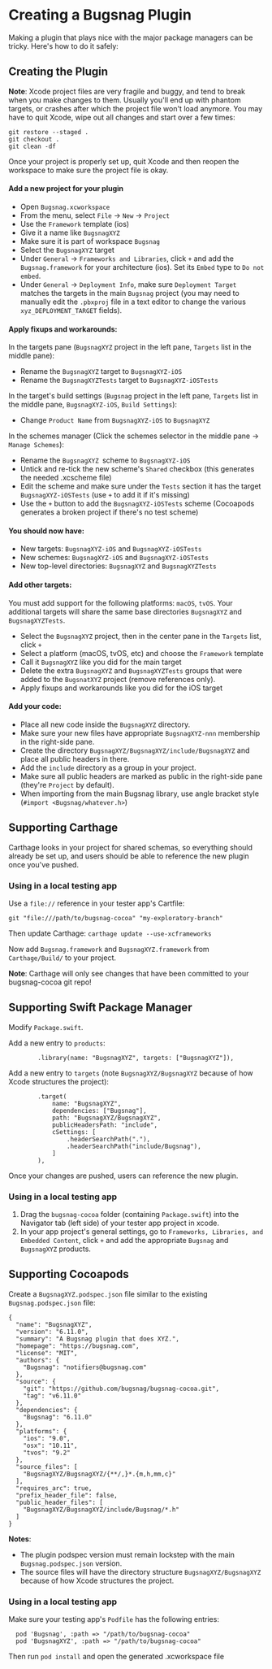 Creating a Bugsnag Plugin
=========================

Making a plugin that plays nice with the major package managers can be tricky. Here's how to do it safely:


Creating the Plugin
-------------------

**Note**: Xcode project files are very fragile and buggy, and tend to break when you make changes to them. Usually you'll end up with phantom targets, or crashes after which the project file won't load anymore. You may have to quit Xcode, wipe out all changes and start over a few times:

```
git restore --staged .
git checkout .
git clean -df
```

Once your project is properly set up, quit Xcode and then reopen the workspace to make sure the project file is okay.

#### Add a new project for your plugin

- Open `Bugsnag.xcworkspace`
- From the menu, select `File` -> `New` -> `Project`
- Use the `Framework` template (ios)
- Give it a name like `BugsnagXYZ`
- Make sure it is part of workspace `Bugsnag`
- Select the `BugsnagXYZ` target
- Under `General` -> `Frameworks and Libraries`, click `+` and add the `Bugsnag.framework` for your architecture (ios). Set its `Embed` type to `Do not embed`.
- Under `General` -> `Deployment Info`, make sure `Deployment Target` matches the targets in the main `Bugsnag` project (you may need to manually edit the `.pbxproj` file in a text editor to change the various `xyz_DEPLOYMENT_TARGET` fields).

#### Apply fixups and workarounds:

In the targets pane (`BugsnagXYZ` project in the left pane, `Targets` list in the middle pane):
- Rename the `BugsnagXYZ` target to `BugsnagXYZ-iOS`
- Rename the `BugsnagXYZTests` target to `BugsnagXYZ-iOSTests`

In the target's build settings (`Bugsnag` project in the left pane, `Targets` list in the middle pane, `BugsnagXYZ-iOS`, `Build Settings`):
- Change `Product Name` from `BugsnagXYZ-iOS` to `BugsnagXYZ`

In the schemes manager (Click the schemes selector in the middle pane -> `Manage Schemes`):
- Rename the `BugsnagXYZ `scheme to `BugsnagXYZ-iOS`
- Untick and re-tick the new scheme's `Shared` checkbox (this generates the needed .xcscheme file)
- Edit the scheme and make sure under the `Tests` section it has the target `BugsnagXYZ-iOSTests` (use `+` to add it if it's missing)
- Use the `+` button to add the `BugsnagXYZ-iOSTests` scheme (Cocoapods generates a broken project if there's no test scheme)

#### You should now have:

- New targets: `BugsnagXYZ-iOS` and `BugsnagXYZ-iOSTests`
- New schemes: `BugsnagXYZ-iOS` and `BugsnagXYZ-iOSTests`
- New top-level directories: `BugsnagXYZ` and `BugsnagXYZTests`

#### Add other targets:

You must add support for the following platforms: `macOS`, `tvOS`. Your additional targets will share the same base directories `BugsnagXYZ` and `BugsnagXYZTests`.

- Select the `BugsnagXYZ` project, then in the center pane in the `Targets` list, click `+`
- Select a platform (macOS, tvOS, etc) and choose the `Framework` template
- Call it `BugsnagXYZ` like you did for the main target
- Delete the extra `BugsnagXYZ` and `BugsnagXYZTests` groups that were added to the `BugsnatXYZ` project (remove references only).
- Apply fixups and workarounds like you did for the iOS target

#### Add your code:

- Place all new code inside the `BugsnagXYZ` directory.
- Make sure your new files have appropriate `BugsnagXYZ-nnn` membership in the right-side pane.
- Create the directory `BugsnagXYZ/BugsnagXYZ/include/BugsnagXYZ` and place all public headers in there.
- Add the `include` directory as a group in your project.
- Make sure all public headers are marked as public in the right-side pane (they're `Project` by default).
- When importing from the main Bugsnag library, use angle bracket style (`#import <Bugsnag/whatever.h>`)


Supporting Carthage
-------------------

Carthage looks in your project for shared schemas, so everything should already be set up, and users should be able to reference the new plugin once you've pushed.

### Using in a local testing app

Use a `file://` reference in your tester app's Cartfile:

```
git "file:///path/to/bugsnag-cocoa" "my-exploratory-branch"
```

Then update Carthage: `carthage update --use-xcframeworks`

Now add `Bugsnag.framework` and `BugsnagXYZ.framework` from `Carthage/Build/` to your project.

**Note**: Carthage will only see changes that have been committed to your bugsnag-cocoa git repo!


Supporting Swift Package Manager
--------------------------------

Modify `Package.swift`.

Add a new entry to `products`:

```
        .library(name: "BugsnagXYZ", targets: ["BugsnagXYZ"]),
```

Add a new entry to `targets` (note `BugsnagXYZ/BugsnagXYZ` because of how Xcode structures the project):

```
        .target(
            name: "BugsnagXYZ",
            dependencies: ["Bugsnag"],
            path: "BugsnagXYZ/BugsnagXYZ",
            publicHeadersPath: "include",
            cSettings: [
                .headerSearchPath("."),
                .headerSearchPath("include/Bugsnag"),
            ]
        ),
```

Once your changes are pushed, users can reference the new plugin.

### Using in a local testing app

1. Drag the `bugsnag-cocoa` folder (containing `Package.swift`) into the Navigator tab (left side) of your tester app project in xcode.
2. In your app project's general settings, go to `Frameworks, Libraries, and Embedded Content`, click `+` and add the appropriate `Bugsnag` and `BugsnagXYZ` products.


Supporting Cocoapods
--------------------

Create a `BugsnagXYZ.podspec.json` file similar to the existing `Bugsnag.podspec.json` file:

```
{
  "name": "BugsnagXYZ",
  "version": "6.11.0",
  "summary": "A Bugsnag plugin that does XYZ.",
  "homepage": "https://bugsnag.com",
  "license": "MIT",
  "authors": {
    "Bugsnag": "notifiers@bugsnag.com"
  },
  "source": {
    "git": "https://github.com/bugsnag/bugsnag-cocoa.git",
    "tag": "v6.11.0"
  },
  "dependencies": {
    "Bugsnag": "6.11.0"
  },
  "platforms": {
    "ios": "9.0",
    "osx": "10.11",
    "tvos": "9.2"
  },
  "source_files": [
    "BugsnagXYZ/BugsnagXYZ/{**/,}*.{m,h,mm,c}"
  ],
  "requires_arc": true,
  "prefix_header_file": false,
  "public_header_files": [
    "BugsnagXYZ/BugsnagXYZ/include/Bugsnag/*.h"
  ]
}
```

**Notes**:
- The plugin podspec version must remain lockstep with the main `Bugsnag.podspec.json` version.
- The source files will have the directory structure `BugsnagXYZ/BugsnagXYZ` because of how Xcode structures the project.

### Using in a local testing app

Make sure your testing app's `Podfile` has the following entries:

```
  pod 'Bugsnag', :path => "/path/to/bugsnag-cocoa"
  pod 'BugsnagXYZ', :path => "/path/to/bugsnag-cocoa"
```

Then run `pod install` and open the generated .xcworkspace file
